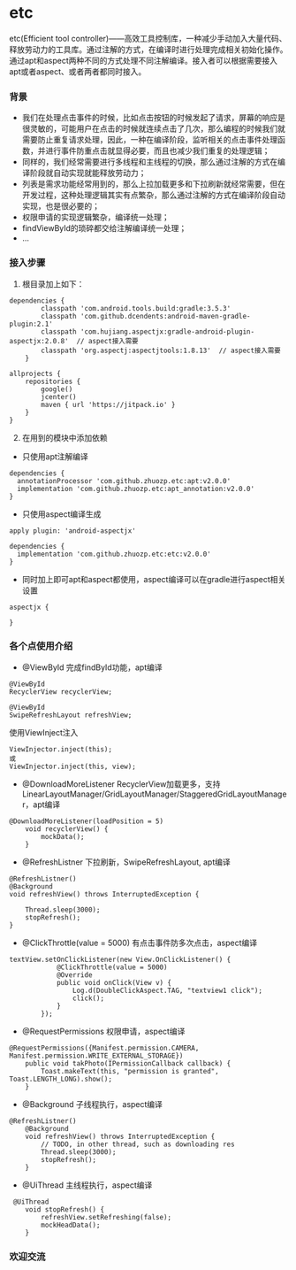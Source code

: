 # etc
etc(Efficient tool controller)——高效工具控制库，一种减少手动加入大量代码、释放劳动力的工具库。通过注解的方式，在编译时进行处理完成相关初始化操作。通过apt和aspect两种不同的方式处理不同注解编译。接入者可以根据需要接入apt或者aspect、或者两者都同时接入。

### 背景
* 我们在处理点击事件的时候，比如点击按钮的时候发起了请求，屏幕的响应是很灵敏的，可能用户在点击的时候就连续点击了几次，那么编程的时候我们就需要防止重复请求处理，因此，一种在编译阶段，监听相关的点击事件处理函数，并进行事件防重点击就显得必要，而且也减少我们重复的处理逻辑；
* 同样的，我们经常需要进行多线程和主线程的切换，那么通过注解的方式在编译阶段就自动实现就能释放劳动力；
* 列表是需求功能经常用到的，那么上拉加载更多和下拉刷新就经常需要，但在开发过程，这种处理逻辑其实有点繁杂，那么通过注解的方式在编译阶段自动实现，也是很必要的；
* 权限申请的实现逻辑繁杂，编译统一处理；
* findViewById的琐碎都交给注解编译统一处理；
* ...

### 接入步骤
1. 根目录加上如下：
```
dependencies {
        classpath 'com.android.tools.build:gradle:3.5.3'
        classpath 'com.github.dcendents:android-maven-gradle-plugin:2.1'
        classpath 'com.hujiang.aspectjx:gradle-android-plugin-aspectjx:2.0.8'  // aspect接入需要
        classpath 'org.aspectj:aspectjtools:1.8.13'  // aspect接入需要
    }
    
allprojects {
    repositories {
        google()
        jcenter()
        maven { url 'https://jitpack.io' }
    }
}
```
2. 在用到的模块中添加依赖
* 只使用apt注解编译
```
dependencies {
  annotationProcessor 'com.github.zhuozp.etc:apt:v2.0.0'
  implementation 'com.github.zhuozp.etc:apt_annotation:v2.0.0'
}

```
* 只使用aspect编译生成

```
apply plugin: 'android-aspectjx'

dependencies {
  implementation 'com.github.zhuozp.etc:etc:v2.0.0'
}

```
* 同时加上即可apt和aspect都使用，aspect编译可以在gradle进行aspect相关设置
```
aspectjx {

}
```

### 各个点使用介绍
* @ViewById 完成findById功能，apt编译
```
@ViewById 
RecyclerView recyclerView;
    
@ViewById
SwipeRefreshLayout refreshView;
```
使用ViewInject注入
```
ViewInjector.inject(this);
或
ViewInjector.inject(this, view);
```
* @DownloadMoreListener RecyclerView加载更多，支持LinearLayoutManager/GridLayoutManager/StaggeredGridLayoutManager，apt编译
```
@DownloadMoreListener(loadPosition = 5)
    void recyclerView() {
        mockData();
    }
```
* @RefreshListner 下拉刷新，SwipeRefreshLayout, apt编译
```
@RefreshListner()
@Background
void refreshView() throws InterruptedException {
        
    Thread.sleep(3000);
    stopRefresh();
}
```

* @ClickThrottle(value = 5000) 有点击事件防多次点击，aspect编译
```
textView.setOnClickListener(new View.OnClickListener() {
            @ClickThrottle(value = 5000)
            @Override
            public void onClick(View v) {
                Log.d(DoubleClickAspect.TAG, "textview1 click");
                click();
            }
        });
```

* @RequestPermissions 权限申请，aspect编译
```
@RequestPermissions({Manifest.permission.CAMERA, Manifest.permission.WRITE_EXTERNAL_STORAGE})
    public void takPhoto(IPermissionCallback callback) {
        Toast.makeText(this, "permission is granted", Toast.LENGTH_LONG).show();
    }
```

* @Background  子线程执行，aspect编译
```
@RefreshListner()
    @Background
    void refreshView() throws InterruptedException {
        // TODO, in other thread, such as downloading res
        Thread.sleep(3000);
        stopRefresh();
    }
```

*  @UiThread 主线程执行，aspect编译
```
 @UiThread
    void stopRefresh() {
        refreshView.setRefreshing(false);
        mockHeadData();
    }
```

### 欢迎交流
          
